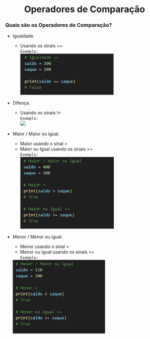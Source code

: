 <h1 align=center>Operadores de Comparação</h1>

<h3>Quais são os Operadores de Comparação?</h3>


- Igualdade. <br>
  - Usando os sinais == <br>
    <code>Exemplo:</code> <br>
    <img src="img/1-Comparador-igualdade.png"> <br>

- Difença. <br>
  - Usando os sinais != <br>
    <code>Exemplo:</code> <br>
    <img src="img/2-Comparador-diferença.png"> <br>

- Maior / Maior ou igual. <br>
  - Maior usando o sinal > <br>
  - Maior ou Igual usando os sinais >= <br>
    <code>Exemplo:</code> <br>
    <img src="img/3-Comparador-maior e maior ou igual.png"> <br>

- Menor / Menor ou igual.
   - Menor usando o sinal < <br>
   - Menor ou Igual usando os sinais <= <br>
    <code>Exemplo:</code> <br>
    <img src="img/4-Comparador-menor e menor ou igual.png">